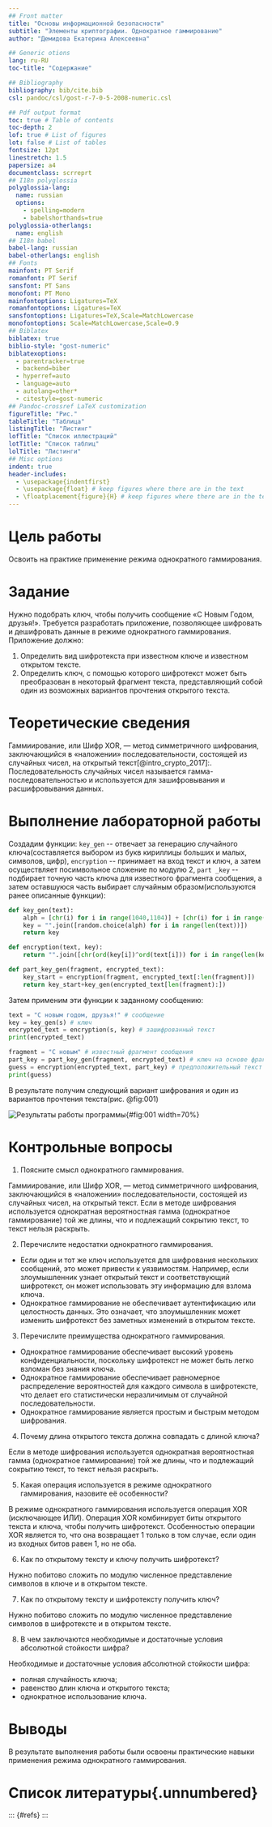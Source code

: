 ```yaml
---
## Front matter
title: "Основы информационной безопасности"
subtitle: "Элементы криптографии. Однократное гаммирование"
author: "Демидова Екатерина Алексеевна"

## Generic otions
lang: ru-RU
toc-title: "Содержание"

## Bibliography
bibliography: bib/cite.bib
csl: pandoc/csl/gost-r-7-0-5-2008-numeric.csl

## Pdf output format
toc: true # Table of contents
toc-depth: 2
lof: true # List of figures
lot: false # List of tables
fontsize: 12pt
linestretch: 1.5
papersize: a4
documentclass: scrreprt
## I18n polyglossia
polyglossia-lang:
  name: russian
  options:
	- spelling=modern
	- babelshorthands=true
polyglossia-otherlangs:
  name: english
## I18n babel
babel-lang: russian
babel-otherlangs: english
## Fonts
mainfont: PT Serif
romanfont: PT Serif
sansfont: PT Sans
monofont: PT Mono
mainfontoptions: Ligatures=TeX
romanfontoptions: Ligatures=TeX
sansfontoptions: Ligatures=TeX,Scale=MatchLowercase
monofontoptions: Scale=MatchLowercase,Scale=0.9
## Biblatex
biblatex: true
biblio-style: "gost-numeric"
biblatexoptions:
  - parentracker=true
  - backend=biber
  - hyperref=auto
  - language=auto
  - autolang=other*
  - citestyle=gost-numeric
## Pandoc-crossref LaTeX customization
figureTitle: "Рис."
tableTitle: "Таблица"
listingTitle: "Листинг"
lofTitle: "Список иллюстраций"
lotTitle: "Список таблиц"
lolTitle: "Листинги"
## Misc options
indent: true
header-includes:
  - \usepackage{indentfirst}
  - \usepackage{float} # keep figures where there are in the text
  - \floatplacement{figure}{H} # keep figures where there are in the text
---
```


# Цель работы

Освоить на практике применение режима однократного гаммирования.

# Задание

Нужно подобрать ключ, чтобы получить сообщение «С Новым Годом, друзья!». Требуется разработать приложение, позволяющее шифровать и дешифровать данные в режиме однократного гаммирования. Приложение должно:

1. Определить вид шифротекста при известном ключе и известном открытом тексте.
2. Определить ключ, с помощью которого шифротекст может быть преобразован в некоторый фрагмент текста, представляющий собой один из возможных вариантов прочтения открытого текста.

# Теоретические сведения

Гаммиирование, или Шифр XOR, — метод симметричного шифрования, заключающийся в «наложении» последовательности, состоящей из случайных чисел, на открытый текст[@intro_crypto_2017]:. Последовательность случайных чисел называется гамма-последовательностью и используется для зашифровывания и расшифровывания данных. 

# Выполнение лабораторной работы

Создадим функции: `key_gen` -- отвечает за генерацию случайного ключа(составляется выбором из букв кириллицы больших и малых, символов, цифр), `encryption` -- принимает на вход текст и ключ, а затем осуществляет посимвольное сложение по модулю 2, `part _key` -- подбирает точную часть ключа для известного фрагмента сообщения, а затем оставшуюся часть выбирает случайным образом(используются ранее описанные функции):

```py
def key_gen(text):
    alph = [chr(i) for i in range(1040,1104)] + [chr(i) for i in range(33,64)]
    key = "".join([random.choice(alph) for i in range(len(text))])
    return key

def encryption(text, key):
    return "".join([chr(ord(key[i])^ord(text[i])) for i in range(len(key))])

def part_key_gen(fragment, encrypted_text):
    key_start = encryption(fragment, encrypted_text[:len(fragment)])
    return key_start+key_gen(encrypted_text[len(fragment):])
```

Затем применим эти функции к заданному сообщению:

```py
text = "С новым годом, друзья!" # сообщение
key = key_gen(s) # ключ
encrypted_text = encryption(s, key) # зашифрованный текст
print(encrypted_text) 

fragment = "С новым" # известный фрагмент сообщения
part_key = part_key_gen(fragment, encrypted_text) # ключ на основе фрагмента сообщения
guess = encryption(encrypted_text, part_key) # предположительный текст
print(guess) 
```

В результате получим следующий вариант шифрования и один из вариантов прочтения текста(рис. @fig:001)

![Результаты работы программы](image/1.png){#fig:001 width=70%}

# Контрольные вопросы

1. Поясните смысл однократного гаммирования.

Гаммиирование, или Шифр XOR, — метод симметричного шифрования, заключающийся в «наложении» последовательности, состоящей из случайных чисел, на открытый текст.
Если в методе шифрования используется однократная вероятностная гамма (однократное гаммирование) той же длины, что и подлежащий сокрытию текст, то текст нельзя раскрыть.

2. Перечислите недостатки однократного гаммирования.

- Если один и тот же ключ используется для шифрования нескольких сообщений, это может привести к уязвимостям. Например, если злоумышленник узнает открытый текст и соответствующий шифротекст, он может использовать эту информацию для взлома ключа.
- Однократное гаммирование не обеспечивает аутентификацию или целостность данных. Это означает, что злоумышленник может изменить шифротекст без заметных изменений в открытом тексте.

3. Перечислите преимущества однократного гаммирования.

- Однократное гаммирование обеспечивает высокий уровень конфиденциальности, поскольку шифротекст не может быть легко взломан без знания ключа.
- Однократное гаммирование обеспечивает равномерное распределение вероятностей для каждого символа в шифротексте, что делает его статистически неразличимым от случайной последовательности.
- Однократное гаммирование является простым и быстрым методом шифрования.

4. Почему длина открытого текста должна совпадать с длиной ключа?

Если в методе шифрования используется однократная вероятностная гамма (однократное гаммирование) той же длины, что и подлежащий сокрытию текст, то текст нельзя раскрыть.
   
5. Какая операция используется в режиме однократного гаммирования, назовите её особенности?

В режиме однократного гаммирования используется операция XOR (исключающее ИЛИ). Операция XOR комбинирует биты открытого текста и ключа, чтобы получить шифротекст. Особенностью операции XOR является то, что она возвращает 1 только в том случае, если один из входных битов равен 1, но не оба.

6. Как по открытому тексту и ключу получить шифротекст?

Нужно побитово сложить по модулю численное представление символов в ключе и в открытом тексте.

7. Как по открытому тексту и шифротексту получить ключ?

Нужно побитово сложить по модулю численное представление символов в шифротексте и в открытом тексте.

8. В чем заключаются необходимые и достаточные условия абсолютной стойкости шифра?

Необходимые и достаточные условия абсолютной стойкости шифра:

- полная случайность ключа;
- равенство длин ключа и открытого текста;
- однократное использование ключа.

# Выводы

В результате выполнения работы были освоены практические навыки применения режима однократного гаммирования.

# Список литературы{.unnumbered}

::: {#refs}
:::


